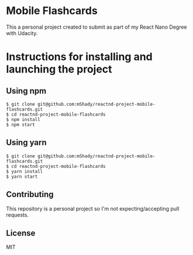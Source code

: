 # Mobile Flashcards

This a personal project created to submit as part of my React Nano Degree with Udacity.

# Instructions for installing and launching the project

## Using npm

```
$ git clone git@github.com:mShady/reactnd-project-mobile-flashcards.git
$ cd reactnd-project-mobile-flashcards
$ npm install
$ npm start
```

## Using yarn

```
$ git clone git@github.com:mShady/reactnd-project-mobile-flashcards.git
$ cd reactnd-project-mobile-flashcards
$ yarn install
$ yarn start
```

## Contributing

This repository is a personal project so I'm not expecting/accepting pull requests.

## License

MIT
